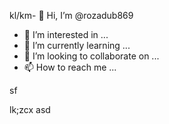 kl/km- 👋 Hi, I’m @rozadub869
- 👀 I’m interested in ...
- 🌱 I’m currently learning ...
- 💞️ I’m looking to collaborate on ...
- 📫 How to reach me ...

<!---
rozadub869/rozadub869 is a ✨ special ✨ repository because its `README.md` (this file) appears on your GitHub profile.
You can click the Preview link to take a look at your changes.
--->sf
lk;zcx
asd
